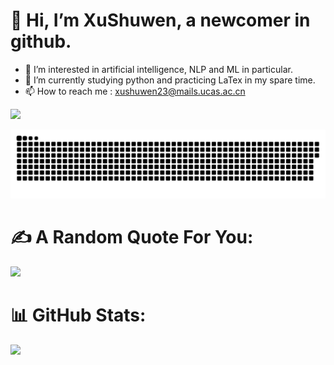 # 👋 Hi, I’m XuShuwen, a newcomer in github.
- 👀 I’m interested in artificial intelligence, NLP and ML in particular.
- 🌱 I’m currently studying python and practicing LaTex in my spare time.
- 📫 How to reach me : xushuwen23@mails.ucas.ac.cn
  
![](https://komarev.com/ghpvc/?username=XuShuwenn&color=yellowgreen)
<!-- 贪吃蛇 -->
<div align="center">
<img src="https://raw.githubusercontent.com/XuShuwenn/XuShuwenn/refs/heads/output/github-contribution-grid-snake-dark.svg" />
</div>

# ✍️ A Random Quote For You:
![](https://quotes-github-readme.vercel.app/api?type=horizontal&theme=gruvbox)

# 📊 GitHub Stats:
![](https://github-readme-stats.vercel.app/api/top-langs/?username=XuShuwenn&theme=dark&hide_border=true&include_all_commits=false&count_private=false&layout=compact)
